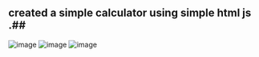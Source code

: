 ## created a simple calculator using simple html js .##

![image](https://github.com/user-attachments/assets/64b86652-7b0a-45dc-b4c4-59bf1f0cc1e2)
![image](https://github.com/user-attachments/assets/98da70d6-b60a-4634-b990-2118aab33755)
![image](https://github.com/user-attachments/assets/ac95b649-13e6-4ae8-b5eb-302115e8007a)
